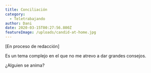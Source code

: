 ```yaml
---
title: Conciliación
category:
  - Teletrabajando
author: Dani
date: 2020-03-15T00:27:56.800Z
featureImage: /uploads/candid-at-home.jpg
---
```


[En proceso de redacción]

Es un tema complejo en el que no me atrevo a dar grandes consejos.

¿Alguien se anima?


